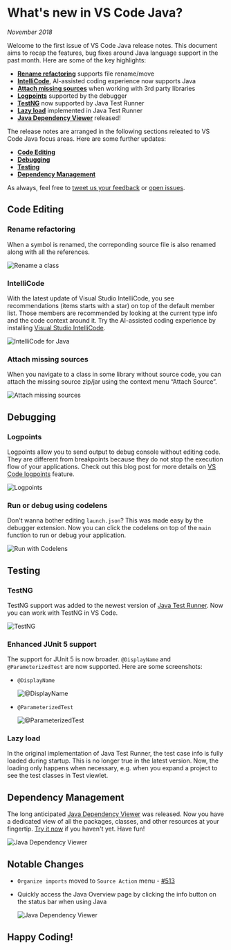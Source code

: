 # What's new in VS Code Java?

*November 2018*

Welcome to the first issue of VS Code Java release notes. This document aims to recap the features, bug fixes around Java language support in the past month. Here are some of the key highlights:

- **[Rename refactoring](#rename-refactoring)** supports file rename/move
- **[IntelliCode](#intellicode)**, AI-assisted coding experience now supports Java
- **[Attach missing sources](#attach-missing-sources)** when working with 3rd party libraries
- **[Logpoints](#logpoints)** supported by the debugger
- **[TestNG](#testng)** now supported by Java Test Runner
- **[Lazy load](#lazy-load)** implemented in Java Test Runner
- **[Java Dependency Viewer](#dependency-management)** released!

The release notes are arranged in the following sections releated to VS Code Java focus areas. Here are some further updates:

- **[Code Editing](#code-editing)**
- **[Debugging](#debugging)**
- **[Testing](#testing)**
- **[Dependency Management](#dependency-management)**

As always, feel free to [tweet us your feedback](https://twitter.com/intent/tweet?via=code&hashtags=Java%2CHappyCoding) or [open issues](https://github.com/Microsoft/vscode-java-pack/issues).

## Code Editing

### Rename refactoring

When a symbol is renamed, the correponding source file is also renamed along with all the references.

![Rename a class](https://github.com/Microsoft/vscode-java-pack/raw/master/release-notes/v0.5.0/renaming.gif)

### IntelliCode

With the latest update of Visual Studio IntelliCode, you see recommendations (items starts with a star) on top of the default member list. Those members are recommended by looking at the current type info and the code context around it. Try the AI-assisted coding experience by installing [Visual Studio IntelliCode](https://marketplace.visualstudio.com/items?itemName=VisualStudioExptTeam.vscodeintellicode).

![IntelliCode for Java](https://github.com/Microsoft/vscode-java-pack/raw/master/release-notes/v0.5.0/intellicode.gif)

### Attach missing sources

When you navigate to a class in some library without source code, you can attach the missing source zip/jar using the context menu “Attach Source”.

![Attach missing sources](https://github.com/Microsoft/vscode-java-pack/raw/master/release-notes/v0.5.0/attachsource.gif)

## Debugging

### Logpoints

Logpoints allow you to send output to debug console without editing code. They are different from breakpoints because they do not stop the execution flow of your applications. Check out this blog post for more details on [VS Code logpoints](https://code.visualstudio.com/blogs/2018/07/12/introducing-logpoints-and-auto-attach#_introducing-logpoints) feature.

![Logpoints](https://github.com/Microsoft/vscode-java-pack/raw/master/release-notes/v0.5.0/logpoints.gif)

### Run or debug using codelens

Don't wanna bother editing `launch.json`? This was made easy by the debugger extension. Now you can click the codelens on top of the `main` function to run or debug your application.

![Run with Codelens](https://github.com/Microsoft/vscode-java-pack/raw/master/release-notes/v0.5.0/launch-with-codelens.gif)

## Testing

### TestNG

TestNG support was added to the newest version of [Java Test Runner](https://marketplace.visualstudio.com/items?itemName=vscjava.vscode-java-test). Now you can work with TestNG in VS Code.

![TestNG](https://github.com/Microsoft/vscode-java-pack/raw/master/release-notes/v0.5.0/testng.gif)

### Enhanced JUnit 5 support

The support for JUnit 5 is now broader. `@DisplayName` and `@ParameterizedTest` are now supported. Here are some screenshots:

- `@DisplayName`

  ![@DisplayName](https://github.com/Microsoft/vscode-java-pack/raw/master/release-notes/v0.5.0/junit5-displayname.png)

- `@ParameterizedTest`

  ![@ParameterizedTest](https://github.com/Microsoft/vscode-java-pack/raw/master/release-notes/v0.5.0/junit5-parameterizedtest.png)

### Lazy load

In the original implementation of Java Test Runner, the test case info is fully loaded during startup. This is no longer true in the latest version. Now, the loading only happens when necessary, e.g. when you expand a project to see the test classes in Test viewlet.

## Dependency Management

The long anticipated [Java Dependency Viewer](https://marketplace.visualstudio.com/items?itemName=vscjava.vscode-java-dependency) was released. Now you have a dedicated view of all the packages, classes, and other resources at your fingertip. [Try it now](https://marketplace.visualstudio.com/items?itemName=vscjava.vscode-java-dependency) if you haven't yet. Have fun!

![Java Dependency Viewer](https://github.com/Microsoft/vscode-java-pack/raw/master/release-notes/v0.5.0/dependency-viewer.gif)

## Notable Changes

- `Organize imports` moved to `Source Action` menu - [#513](https://github.com/redhat-developer/vscode-java/issues/513)
- Quickly access the Java Overview page by clicking the info button on the status bar when using Java

  ![Java Dependency Viewer](https://github.com/Microsoft/vscode-java-pack/raw/master/release-notes/v0.5.0/java-overview.gif)

## Happy Coding!
